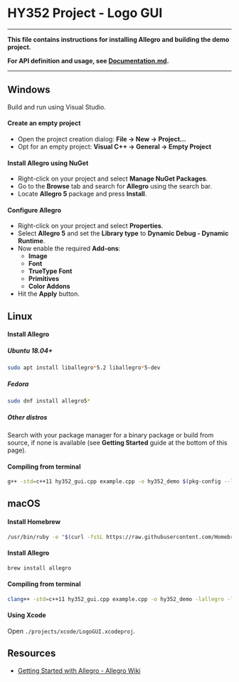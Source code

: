 HY352 Project - Logo GUI
========================

---

**This file contains instructions for installing Allegro and building the demo project.**

**For API definition and usage, see [Documentation.md](Documentation.md).**

---


## Windows

Build and run using Visual Studio.

#### Create an empty project

* Open the project creation dialog: **File → New → Project...**
* Opt for an empty project: **Visual C++ → General → Empty Project**

#### Install Allegro using NuGet

* Right-click on your project and select **Manage NuGet Packages**.
* Go to the **Browse** tab and search for **Allegro** using the search bar.
* Locate **Allegro 5** package and press **Install**.

#### Configure Allegro

* Right-click on your project and select **Properties**.
* Select **Allegro 5** and set the **Library type** to **Dynamic Debug - Dynamic Runtime**.
* Now enable the required **Add-ons**:
    * **Image**
    * **Font**
    * **TrueType Font**
    * **Primitives**
    * **Color Addons**
* Hit the **Apply** button.


## Linux

#### Install Allegro

##### Ubuntu 18.04+

```sh
sudo apt install liballegro*5.2 liballegro*5-dev
```

##### Fedora

```sh
sudo dnf install allegro5*
```

##### Other distros

Search with your package manager for a binary package or build from source, if none is available (see **Getting Started** guide at the bottom of this page).

#### Compiling from terminal

```sh
g++ -std=c++11 hy352_gui.cpp example.cpp -o hy352_demo $(pkg-config --libs allegro-5 allegro_image-5 allegro_primitives-5 allegro_font-5 allegro_ttf-5)
```


## macOS

#### Install Homebrew

```sh
/usr/bin/ruby -e "$(curl -fsSL https://raw.githubusercontent.com/Homebrew/install/master/install)"
```

#### Install Allegro

```sh
brew install allegro
```

#### Compiling from terminal

```sh
clang++ -std=c++11 hy352_gui.cpp example.cpp -o hy352_demo -lallegro -lallegro_primitives -lallegro_image -lallegro_ttf -lallegro_font -lallegro_main
```

#### Using Xcode

Open `./projects/xcode/LogoGUI.xcodeproj`.


## Resources

* [Getting Started with Allegro - Allegro Wiki](https://wiki.allegro.cc/index.php?title=Getting_Started)